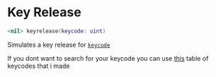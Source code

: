 # Key Release
```lua
<nil> keyrelease(keycode: uint)
```
Simulates a key release for [`keycode`](https://docs.microsoft.com/en-us/windows/win32/inputdev/virtual-key-codes)

If you dont want to search for your keycode you can use [this](https://raw.githubusercontent.com/hdeviscute/hdeviscute.github.io/main/KeyCodes.json) table of keycodes that i made